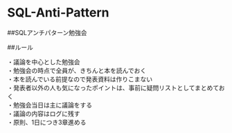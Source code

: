 # SQL-Anti-Pattern
##<a name="1">SQLアンチパターン勉強会

##<a name="2">ルール

・議論を中心とした勉強会  
・勉強会の時点で全員が、きちんと本を読んでおく  
・本を読んでいる前提なので発表資料は作りこまない  
・発表者以外の人も気になったポイントは、事前に疑問リストとしてまとめておく  
・勉強会当日は主に議論をする  
・議論の内容はログに残す  
・原則、1日につき3章進める  
